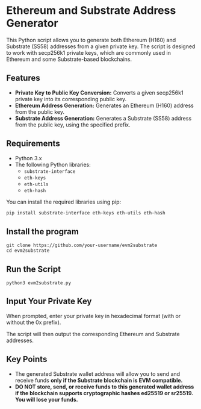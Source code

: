 # Ethereum and Substrate Address Generator

This Python script allows you to generate both Ethereum (H160) and Substrate (SS58) addresses from a given private key. The script is designed to work with secp256k1 private keys, which are commonly used in Ethereum and some Substrate-based blockchains.

## Features

- **Private Key to Public Key Conversion:** Converts a given secp256k1 private key into its corresponding public key.
- **Ethereum Address Generation:** Generates an Ethereum (H160) address from the public key.
- **Substrate Address Generation:** Generates a Substrate (SS58) address from the public key, using the specified prefix.

## Requirements

- Python 3.x
- The following Python libraries:
  - `substrate-interface`
  - `eth-keys`
  - `eth-utils`
  - `eth-hash`

You can install the required libraries using pip:

```bash
pip install substrate-interface eth-keys eth-utils eth-hash
```

## Install the program

```
git clone https://github.com/your-username/evm2substrate
cd evm2substrate
```

## Run the Script

```
python3 evm2substrate.py
```

## Input Your Private Key

When prompted, enter your private key in hexadecimal format (with or without the 0x prefix). 

The script will then output the corresponding Ethereum and Substrate addresses.

## Key Points

- The generated Substrate wallet address will allow you to send and receive funds **only if the Substrate blockchain is EVM compatible.**
- **DO NOT store, send, or receive funds to this generated wallet address if the blockchain supports cryptographic hashes ed25519 or sr25519. You will lose your funds.**



